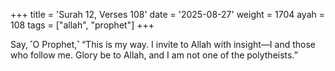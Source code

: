 +++
title = 'Surah 12, Verses 108'
date = '2025-08-27'
weight = 1704
ayah = 108
tags = ["allah", "prophet"]
+++

Say, ˹O Prophet,˺ “This is my way. I invite to Allah with insight—I and those who follow me. Glory be to Allah, and I am not one of the polytheists.”